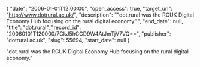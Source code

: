 {
  "date": "2006-01-01T12:00:00", 
  "open_access": true, 
  "target_url": "http://www.dotrural.ac.uk/", 
  "description": "\"dot.rural was the RCUK Digital Economy Hub focusing on the rural digital economy.\"", 
  "end_date": null, 
  "title": "dot.rural", 
  "record_id": "20060101T120000/7CkJ5hCGD9W4AtJmTjV7VQ==", 
  "publisher": "dotrural.ac.uk", 
  "slug": 55694, 
  "start_date": null
}

"dot.rural was the RCUK Digital Economy Hub focusing on the rural digital economy."